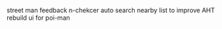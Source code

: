street man feedback 
n-chekcer
auto search nearby list to improve AHT
rebuild  ui for poi-man






